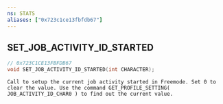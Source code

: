 ```yaml
---
ns: STATS
aliases: ["0x723c1ce13fbfdb67"]
---
```

## SET_JOB_ACTIVITY_ID_STARTED

```c
// 0x723C1CE13FBFDB67
void SET_JOB_ACTIVITY_ID_STARTED(int CHARACTER);
```

```
Call to setup the current job activity started in Freemode. Set 0 to clear the value. Use the command GET_PROFILE_SETTING( JOB_ACTIVITY_ID_CHAR0 ) to find out the current value.
```
